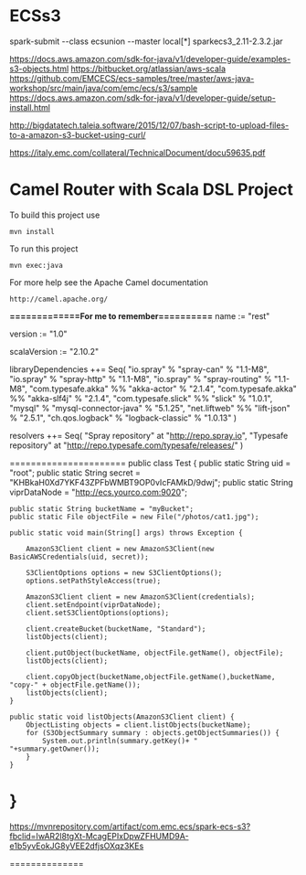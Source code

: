 # ECSs3

spark-submit --class ecsunion --master local[*] sparkecs3_2.11-2.3.2.jar



https://docs.aws.amazon.com/sdk-for-java/v1/developer-guide/examples-s3-objects.html
https://bitbucket.org/atlassian/aws-scala
https://github.com/EMCECS/ecs-samples/tree/master/aws-java-workshop/src/main/java/com/emc/ecs/s3/sample
https://docs.aws.amazon.com/sdk-for-java/v1/developer-guide/setup-install.html

http://bigdatatech.taleia.software/2015/12/07/bash-script-to-upload-files-to-a-amazon-s3-bucket-using-curl/

https://italy.emc.com/collateral/TechnicalDocument/docu59635.pdf


Camel Router with Scala DSL Project
===================================

To build this project use

    mvn install

To run this project

    mvn exec:java
    
For more help see the Apache Camel documentation

    http://camel.apache.org/



****=============For me to remember==========****
name := "rest"

version := "1.0"

scalaVersion := "2.10.2"

libraryDependencies ++= Seq(
    "io.spray" % "spray-can" % "1.1-M8",
    "io.spray" % "spray-http" % "1.1-M8",
    "io.spray" % "spray-routing" % "1.1-M8",
    "com.typesafe.akka" %% "akka-actor" % "2.1.4",
    "com.typesafe.akka" %% "akka-slf4j" % "2.1.4",
    "com.typesafe.slick" %% "slick" % "1.0.1",
    "mysql" % "mysql-connector-java" % "5.1.25",
    "net.liftweb" %% "lift-json" % "2.5.1",
    "ch.qos.logback" % "logback-classic" % "1.0.13"
)

resolvers ++= Seq(
    "Spray repository" at "http://repo.spray.io",
    "Typesafe repository" at "http://repo.typesafe.com/typesafe/releases/"
)



======================
public class Test {
    public static String uid = "root";
    public static String secret = "KHBkaH0Xd7YKF43ZPFbWMBT9OP0vIcFAMkD/9dwj";
    public static String viprDataNode = "http://ecs.yourco.com:9020";

    public static String bucketName = "myBucket";
    public static File objectFile = new File("/photos/cat1.jpg");

    public static void main(String[] args) throws Exception {

        AmazonS3Client client = new AmazonS3Client(new BasicAWSCredentials(uid, secret));

        S3ClientOptions options = new S3ClientOptions();
        options.setPathStyleAccess(true);

        AmazonS3Client client = new AmazonS3Client(credentials);
        client.setEndpoint(viprDataNode);
        client.setS3ClientOptions(options);

        client.createBucket(bucketName, "Standard");
        listObjects(client);

        client.putObject(bucketName, objectFile.getName(), objectFile);
        listObjects(client);

        client.copyObject(bucketName,objectFile.getName(),bucketName, "copy-" + objectFile.getName());
        listObjects(client);
    }

    public static void listObjects(AmazonS3Client client) {
        ObjectListing objects = client.listObjects(bucketName);
        for (S3ObjectSummary summary : objects.getObjectSummaries()) {
            System.out.println(summary.getKey()+ "   "+summary.getOwner());
        }
    }
}
==============
https://mvnrepository.com/artifact/com.emc.ecs/spark-ecs-s3?fbclid=IwAR2l8tgXt-McagEPIxDpwZFHUMD9A-e1b5yvEokJG8yVEE2dfjsOXqz3KEs

==============
